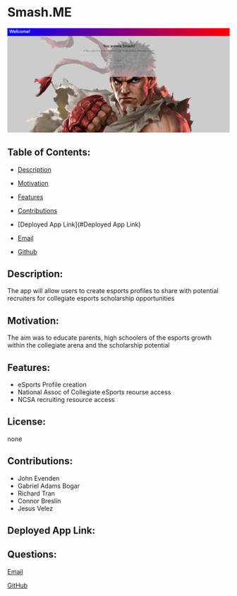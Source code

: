 
  # Smash.ME

  ![Screenshot](Screenshot.png "My Screenshot")


  ## Table of Contents:

  * [Description](#Description)

  * [Motivation](#Motivation)

  * [Features](#Features)

  * [Contributions](#Contributions)

  * [Deployed App Link](#Deployed App Link)

  * [Email](#Questions)

  * [Github](#Questions)

  ## Description: 
  The app will allow users to create esports profiles to share with potential recruiters for collegiate esports scholarship opportunities

  ## Motivation: 
  The aim was to educate parents, high schoolers of the esports growth within the collegiate arena and the scholarship potential
  
  ## Features: 
  * eSports Profile creation
  * National Assoc of Collegiate eSports reourse access
  * NCSA recruiting resource access
  

  ## License:
  none 
  

  ## Contributions: 
  * John Evenden
  * Gabriel Adams Bogar
  * Richard Tran
  * Connor Breslin
  * Jesus Velez

  ## Deployed App Link: 
  

  ## Questions:

  [Email](mailto:gabeab34@gmail.com)

  [GitHub](https://github.com/gabeab34)

